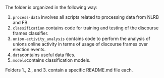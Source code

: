 The folder is organized in the following way:
1. ``process-data`` involves all scripts related to processing data from NLRB and FB.
2. ``classification`` contains code for training and testing of the discourse frames classifier.
3. ``union-activity_analysis`` contains code to perform the analysis of unions online activity in terms of usage of discourse frames over election events.
4. ``data``contains useful data files.
5. ``models``contains classification models.

Folders 1., 2., and 3. contain a specific README.md file each.